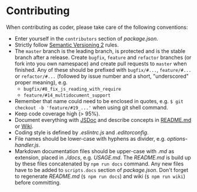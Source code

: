 # Contributing

When contributing as coder, please take care of the following conventions:

- Enter yourself in the `contributors` section of _package.json_.
- Strictly follow [Semantic Versioning 2](http://semver.org) rules.
- The `master` branch is the leading branch, is protected and is the stable branch after a release. 
  Create `bugfix`, `feature` and `refactor`
  branches (or fork into you own namespace) and create pull 
  requests to `master` when finished. Any of these should be prefixed with 
  `bugfix/#...`, `feature/#...` or `refactor/#...` (followed by issue number and a short, "underscored" 
  proper meaning), e.g. 
  - `bugfix/#8_fix_js_reading_with_require`
  - `feature/#14_multidocument_support`
- Remember that name could need to be enclosed in quotes, e.g. 
  ```$ git checkout -b 'feature/#19_...'```
  when using git shell command.
- Keep code coverage high (> 95%).
- Document everything with [JSDoc](http://usejsdoc.org/) and describe concepts in 
  [README.md](https://github.com/deadratfink/jy-transform/blob/development/README.md)
  or [Wiki](https://github.com/deadratfink/jy-transform/wiki).
- Coding style is defined by _.eslintrc.js_ and _.editorconfig_.
- File names should be lower-case with hyphens as divider, e.g. _options-handler.js_.
- Markdown documentation files should be upper-case with _.md_ as extension, placed 
  in _./docs_, e.g. _USAGE.md_. The _README.md_ is build up by these files concatenated 
  by `npm run docs` command. Any new files have to be added to `scripts.docs` section of 
  _package.json_. Don't forget to regenerate _README.md_ (`$ npm run docs`) and wiki 
  (`$ npm run wiki`) before committing.

